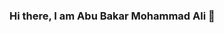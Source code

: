 ### Hi there, I am Abu Bakar Mohammad Ali 👋

<!--
**abmali05/abmali05** is a ✨ _special_ ✨ repository because its `README.md` (this file) appears on your GitHub profile.

Here are some ideas to get you started:

- 🔭 I’m currently working on ...
- 🌱 I’m currently learning ...
- 👯 I’m looking to collaborate on ...
- 🤔 I’m looking for help with ...
- 💬 Ask me about ...
- 📫 How to reach me: abmali05@gmail.com
- 😄 Pronouns: ...
- ⚡ Fun fact: ...
-->
